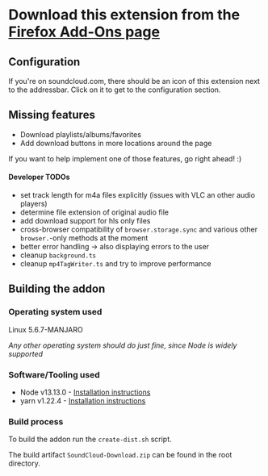 # Download this extension from the [Firefox Add-Ons page](https://addons.mozilla.org/en-US/firefox/addon/soundcloud-dl)

## Configuration

If you're on soundcloud.com, there should be an icon of this extension next to the addressbar. Click on it to get to the configuration section.

## Missing features

- Download playlists/albums/favorites
- Add download buttons in more locations around the page

If you want to help implement one of those features, go right ahead! :)

#### Developer TODOs

- set track length for m4a files explicitly (issues with VLC an other audio players)
- determine file extension of original audio file
- add download support for hls only files
- cross-browser compatibility of `browser.storage.sync` and various other `browser.`-only methods at the moment
- better error handling -> also displaying errors to the user
- cleanup `background.ts`
- cleanup `mp4TagWriter.ts` and try to improve performance

## Building the addon

### Operating system used

Linux 5.6.7-MANJARO

_Any other operating system should do just fine, since Node is widely supported_

### Software/Tooling used

- Node v13.13.0 - [Installation instructions](https://nodejs.org/en/download/)
- yarn v1.22.4 - [Installation instructions](https://classic.yarnpkg.com/en/docs/install)

### Build process

To build the addon run the `create-dist.sh` script.

The build artifact `SoundCloud-Download.zip` can be found in the root directory.
